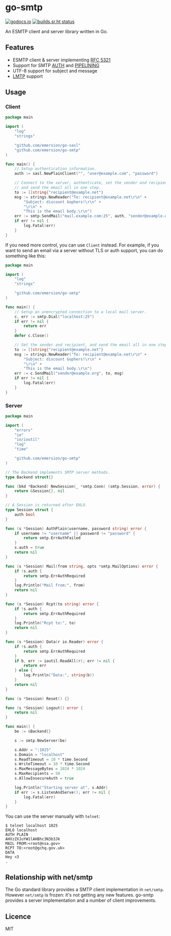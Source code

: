 # go-smtp

[![godocs.io](https://godocs.io/github.com/emersion/go-smtp?status.svg)](https://godocs.io/github.com/emersion/go-smtp)
[![builds.sr.ht status](https://builds.sr.ht/~emersion/go-smtp/commits.svg)](https://builds.sr.ht/~emersion/go-smtp/commits?)

An ESMTP client and server library written in Go.

## Features

* ESMTP client & server implementing [RFC 5321](https://tools.ietf.org/html/rfc5321)
* Support for SMTP [AUTH](https://tools.ietf.org/html/rfc4954) and [PIPELINING](https://tools.ietf.org/html/rfc2920)
* UTF-8 support for subject and message
* [LMTP](https://tools.ietf.org/html/rfc2033) support

## Usage

### Client

```go
package main

import (
	"log"
	"strings"

	"github.com/emersion/go-sasl"
	"github.com/emersion/go-smtp"
)

func main() {
	// Setup authentication information.
	auth := sasl.NewPlainClient("", "user@example.com", "password")

	// Connect to the server, authenticate, set the sender and recipient,
	// and send the email all in one step.
	to := []string{"recipient@example.net"}
	msg := strings.NewReader("To: recipient@example.net\r\n" +
		"Subject: discount Gophers!\r\n" +
		"\r\n" +
		"This is the email body.\r\n")
	err := smtp.SendMail("mail.example.com:25", auth, "sender@example.org", to, msg)
	if err != nil {
		log.Fatal(err)
	}
}
```

If you need more control, you can use `Client` instead. For example, if you
want to send an email via a server without TLS or auth support, you can do
something like this:

```go
package main

import (
	"log"
	"strings"

	"github.com/emersion/go-smtp"
)

func main() {
	// Setup an unencrypted connection to a local mail server.
	c, err := smtp.Dial("localhost:25")
	if err != nil {
		return err
	}
	defer c.Close()

	// Set the sender and recipient, and send the email all in one step.
	to := []string{"recipient@example.net"}
	msg := strings.NewReader("To: recipient@example.net\r\n" +
		"Subject: discount Gophers!\r\n" +
		"\r\n" +
		"This is the email body.\r\n")
	err := c.SendMail("sender@example.org", to, msg)
	if err != nil {
		log.Fatal(err)
	}
}
```

### Server

```go
package main

import (
	"errors"
	"io"
	"io/ioutil"
	"log"
	"time"

	"github.com/emersion/go-smtp"
)

// The Backend implements SMTP server methods.
type Backend struct{}

func (bkd *Backend) NewSession(_ *smtp.Conn) (smtp.Session, error) {
	return &Session{}, nil
}

// A Session is returned after EHLO.
type Session struct {
	auth bool
}

func (s *Session) AuthPlain(username, password string) error {
	if username != "username" || password != "password" {
		return smtp.ErrAuthFailed
	}
	s.auth = true
	return nil
}

func (s *Session) Mail(from string, opts *smtp.MailOptions) error {
	if !s.auth {
		return smtp.ErrAuthRequired
	}
	log.Println("Mail from:", from)
	return nil
}

func (s *Session) Rcpt(to string) error {
	if !s.auth {
		return smtp.ErrAuthRequired
	}
	log.Println("Rcpt to:", to)
	return nil
}

func (s *Session) Data(r io.Reader) error {
	if !s.auth {
		return smtp.ErrAuthRequired
	}
	if b, err := ioutil.ReadAll(r); err != nil {
		return err
	} else {
		log.Println("Data:", string(b))
	}
	return nil
}

func (s *Session) Reset() {}

func (s *Session) Logout() error {
	return nil
}

func main() {
	be := &Backend{}

	s := smtp.NewServer(be)

	s.Addr = ":1025"
	s.Domain = "localhost"
	s.ReadTimeout = 10 * time.Second
	s.WriteTimeout = 10 * time.Second
	s.MaxMessageBytes = 1024 * 1024
	s.MaxRecipients = 50
	s.AllowInsecureAuth = true

	log.Println("Starting server at", s.Addr)
	if err := s.ListenAndServe(); err != nil {
		log.Fatal(err)
	}
}
```

You can use the server manually with `telnet`:
```
$ telnet localhost 1025
EHLO localhost
AUTH PLAIN
AHVzZXJuYW1lAHBhc3N3b3Jk
MAIL FROM:<root@nsa.gov>
RCPT TO:<root@gchq.gov.uk>
DATA
Hey <3
.
```

## Relationship with net/smtp

The Go standard library provides a SMTP client implementation in `net/smtp`.
However `net/smtp` is frozen: it's not getting any new features. go-smtp
provides a server implementation and a number of client improvements.

## Licence

MIT
